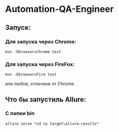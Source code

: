 # Automation-QA-Engineer
## Запуск:<br/>
  ### Для запуска через Chrome:<br/>
    mvn -Dbrowser=Chrome test 

  ### Для запуска через FireFox:<br/>
    mvn -Dbrowser=Fire test 
  или любое, отличное от Chrome.<br/>
    
## Что бы запустиль Allure:<br/>
### С папки bin
    allure serve *cd to target\allure-results*
     
